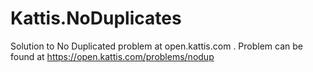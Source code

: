 # Kattis.NoDuplicates
Solution to No Duplicated problem at open.kattis.com .
Problem can be found at https://open.kattis.com/problems/nodup
